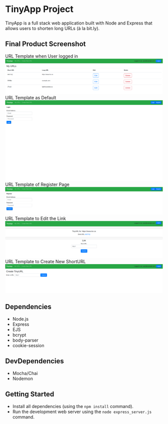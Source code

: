 # TinyApp Project

TinyApp is a full stack web application built with Node and Express that allows users to shorten long URLs (à la bit.ly).

## Final Product Screenshot
URL Template when User logged in
![alt tag](docs/urls.png)
URL Template as Default
![alt tag](/docs/login.png)
URL Template of Register Page
![alt tag](/docs/register.png)
URL Template to Edit the Link
![alt tag](/docs/edit.png)
URL Template to Create New ShortURL
![alt tag](/docs/new.png)

## Dependencies

- Node.js
- Express
- EJS
- bcrypt
- body-parser
- cookie-session


## DevDependencies

- Mocha/Chai
- Nodemon

## Getting Started

- Install all dependencies (using the `npm install` command).
- Run the development web server using the `node express_server.js` command.
